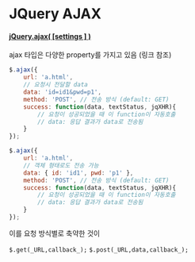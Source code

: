 # JQuery AJAX


#### [jQuery.ajax( [settings ] )](https://api.jquery.com/jquery.ajax/#jQuery-ajax-settings)
ajax 타입은 다양한 property를 가지고 있음 (링크 참조)

```js
$.ajax({
	url: 'a.html',
	// 요청시 전달할 data
	data: 'id=id1&pwd=p1',
	method: 'POST',	// 전송 방식 (default: GET)
	success: function(data, textStatus, jqXHR){
		// 요청이 성공되었을 때 이 function이 자동호출
		// data: 응답 결과가 data로 전송됨
	}
});
```

```js
$.ajax({
	url: 'a.html',
	// 객체 형태로도 전송 가능
	data: { id: 'id1', pwd: 'p1' },
	method: 'POST',	// 전송 방식 (default: GET)
	success: function(data, textStatus, jqXHR){
		// 요청이 성공되었을 때 이 function이 자동호출
		// data: 응답 결과가 data로 전송됨
	}
});
```

이를 요청 방식별로 축약한 것이

`$.get(_URL,callback_);`
`$.post(_URL,data,callback_);`

<!--stackedit_data:
eyJoaXN0b3J5IjpbODE5MjA3MzY2XX0=
-->